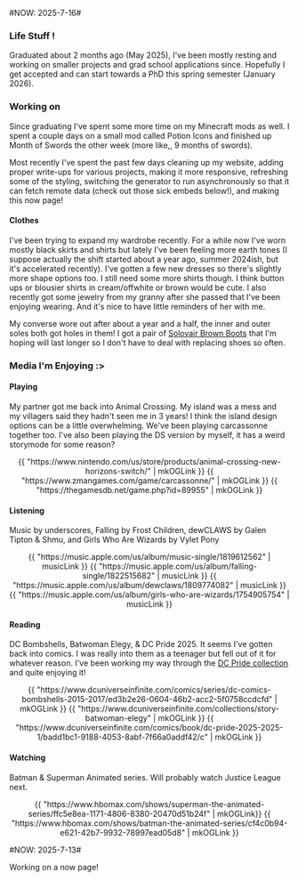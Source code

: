 #NOW: 2025-7-16#

### Life Stuff !

Graduated about 2 months ago (May 2025), I've been mostly resting and working on smaller projects and grad school applications since. Hopefully I get accepted and can start towards a PhD this spring semester (January 2026).

### Working on

Since graduating I've spent some more time on my Minecraft mods as well. I spent a couple days on a small mod called Potion Icons and finished up Month of Swords the other week (more like,, 9 months of swords). 

Most recently I've spent the past few days cleaning up my website, adding proper write-ups for various projects, making it more responsive, refreshing some of the styling, switching the generator to run asynchronously so that it can fetch remote data (check out those sick embeds below!), and making this now page!

#### Clothes

I've been trying to expand my wardrobe recently. For a while now I've worn mostly black skirts and shirts but lately I've been feeling more earth tones (I suppose actually the shift started about a year ago, summer 2024ish, but it's accelerated recently). I've gotten a few new dresses so there's slightly more shape options too. I still need some more shirts though. I think button ups or blousier shirts in cream/offwhite or brown would be cute. I also recently got some jewelry from my granny after she passed that I've been enjoying wearing. And it's nice to have little reminders of her with me.

My converse wore out after about a year and a half, the inner and outer soles both got holes in them! I got a pair of [Solovair Brown Boots](https://us.nps-solovair.com/collections/brown/products/s8-551-ch-g) that I'm hoping will last longer so I don't have to deal with replacing shoes so often. 

### Media I'm Enjoying :>

#### Playing

My partner got me back into Animal Crossing. My island was a mess and my villagers said they hadn't seen me in 3 years! I think the island design options can be a little overwhelming. We've been playing carcassonne together too. I've also been playing the DS version by myself, it has a weird storymode for some reason?

<center>
{{ "https://www.nintendo.com/us/store/products/animal-crossing-new-horizons-switch/" | mkOGLink }}
{{ "https://www.zmangames.com/game/carcassonne/" | mkOGLink }}
{{ "https://thegamesdb.net/game.php?id=89955" | mkOGLink }}
</center>

#### Listening

Music by underscores, Falling by Frost Children, dewCLAWS by Galen Tipton & Shmu, and Girls Who Are Wizards by Vylet Pony

<center>
{{ "https://music.apple.com/us/album/music-single/1819612562" | musicLink }}
{{ "https://music.apple.com/us/album/falling-single/1822515682" | musicLink }}
{{ "https://music.apple.com/us/album/dewclaws/1809774082" | musicLink }}
{{ "https://music.apple.com/us/album/girls-who-are-wizards/1754905754" | musicLink }}
</center>

#### Reading

DC Bombshells, Batwoman Elegy, & DC Pride 2025. It seems I've gotten back into comics. I was really into them as a teenager but fell out of it for whatever reason.
I've been working my way through the [DC Pride collection](https://www.dcuniverseinfinite.com/collections/edt-dcuniverse-pride) and quite enjoying it!

<center>
{{ "https://www.dcuniverseinfinite.com/comics/series/dc-comics-bombshells-2015-2017/ed3b2e26-0604-46b2-acc2-5f0758ccdcfd" | mkOGLink }}
{{ "https://www.dcuniverseinfinite.com/collections/story-batwoman-elegy" | mkOGLink }}
{{ "https://www.dcuniverseinfinite.com/comics/book/dc-pride-2025-2025-1/badd1bc1-9188-4053-8abf-7f66a0addf42/c" | mkOGLink }}
</center>

#### Watching

Batman & Superman Animated series. Will probably watch Justice League next.

<center>
{{ "https://www.hbomax.com/shows/superman-the-animated-series/ffc5e8ea-1171-4806-8380-20470d51b24f" | mkOGLink}}
{{ "https://www.hbomax.com/shows/batman-the-animated-series/cf4c0b94-e621-42b7-9932-78997ead05d8" | mkOGLink }}
</center>

#NOW: 2025-7-13#

Working on a now page!